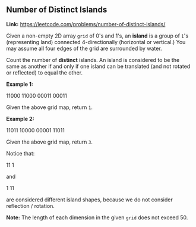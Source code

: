 ## Number of Distinct Islands

**Link:** https://leetcode.com/problems/number-of-distinct-islands/

Given a non-empty 2D array `grid` of 0's and 1's, an **island** is a group of `1`'s (representing land) connected 4-directionally (horizontal or vertical.) You may assume all four edges of the grid are surrounded by water.

Count the number of **distinct** islands. An island is considered to be the same as another if and only if one island can be translated (and not rotated or reflected) to equal the other.

**Example 1:**  

11000
11000
00011
00011

Given the above grid map, return `1`.

**Example 2:**  

11011
10000
00001
11011

Given the above grid map, return `3`.  
  
Notice that:

11
1

and

 1
11

are considered different island shapes, because we do not consider reflection / rotation.

**Note:** The length of each dimension in the given `grid` does not exceed 50.